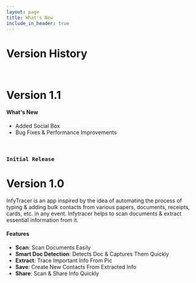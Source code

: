 ```yaml
---
layout: page
title: What's New
include_in_header: true
---
```


# Version History

<br>

# **Version 1.1**

#### What's New
- Added Social Box
- Bug Fixes & Performance Improvements

<br>

### `Initial Release`
# **Version 1.0**
InfyTracer is an app inspired by the idea of automating the process of typing & adding bulk contacts from various papers, documents, receipts, cards, etc. in any event. Infytracer helps to scan documents & extract essential information from it.

#### Features
- **Scan**: Scan Documents Easily
- **Smart Doc Detection**: Detects Doc & Captures Them Quickly
- **Extract**: Trace Important Info From Pic
- **Save**: Create New Contacts From Extracted Info
- **Share**: Scan & Share Info Quickly

<br>
